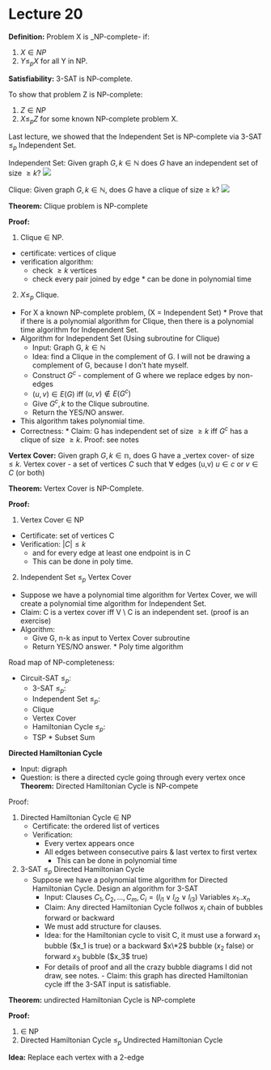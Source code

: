 # Lecture 20

**Definition:** Problem X is \_NP-complete- if:

1. $X \in NP$
2. $Y \leq_p X$ for all Y in NP.

**Satisfiability:** 3-SAT is NP-complete.

To show that problem Z is NP-complete:

1. $Z \in NP$
2. $X \leq_p Z$ for some known NP-complete problem X.

Last lecture, we showed that the Independent Set is NP-complete via 3-SAT $\leq_p$ Independent Set.

Independent Set: Given graph $G, k \in \mathbb{N}$ does $G$ have an independent set of size $\geq k$? ![](/images/lectures/CS341/20-1.png)

Clique: Given graph $G, k \in \mathbb{N}$, does $G$ have a clique of size $\geq$ k? ![](/images/lectures/CS341/20-2.png)

**Theorem:** Clique problem is NP-complete

**Proof:**

1. Clique $\in$ NP.

- certificate: vertices of clique
- verification algorithm:
  - check $\geq k$ vertices
  - check every pair joined by edge \* can be done in polynomial time

2. $X \leq_p$ Clique.

- For X a known NP-complete problem, (X = Independent Set) \* Prove that if there is a polynomial algorithm for Clique, then there is a polynomial time algorithm for Independent Set.
- Algorithm for Independent Set (Using subroutine for Clique)
  - Input: Graph G, $k \in \mathbb{N}$
  - Idea: find a Clique in the complement of G. I will not be drawing a complement of G, because I don't hate myself.
  - Construct $G^c$ - complement of G where we replace edges by non-edges
  - $(u, v) \in E(G)$ iff $(u, v) \notin E(G^c)$
  - Give $G^c, k$ to the Clique subroutine.
  - Return the YES/NO answer.
- This algorithm takes polynomial time.
- Correctness: \* Claim: G has independent set of size $\geq k$ iff $G^c$ has a clique of size $\geq k$. Proof: see notes

**Vertex Cover:** Given graph $G, k \in \mathbb{n}$, does G have a \_vertex cover- of size $\leq k$. Vertex cover - a set of vertices $C$ such that $\forall$ edges (u,v) $u \in c$ or $v\in C$ (or both)

**Theorem:** Vertex Cover is NP-Complete.

**Proof:**

1. Vertex Cover $\in$ NP

- Certificate: set of vertices C
- Verification: $|C| \leq k$
  - and for every edge at least one endpoint is in C
  - This can be done in poly time.

2. Independent Set $\leq_p$ Vertex Cover

- Suppose we have a polynomial time algorithm for Vertex Cover, we will create a polynomial time algorithm for Independent Set.
- Claim: C is a vertex cover iff V \ C is an independent set. (proof is an exercise)
- Algorithm:
  - Give G, n-k as input to Vertex Cover subroutine
  - Return YES/NO answer. \* Poly time algorithm

Road map of NP-completeness:

- Circuit-SAT $\leq_p$:
  - 3-SAT $\leq_p$:
  - Independent Set $\leq_p$:
  - Clique
  - Vertex Cover
  - Hamiltonian Cycle $\leq_p$:
  - TSP \* Subset Sum

**Directed Hamiltonian Cycle**

- Input: digraph
- Question: is there a directed cycle going through every vertex once
  **Theorem:** Directed Hamiltonian Cycle is NP-compete

Proof:

1. Directed Hamiltonian Cycle $\in$ NP
   - Certificate: the ordered list of vertices
   - Verification:
     - Every vertex appears once
     - All edges between consecutive pairs & last vertex to first vertex
       - This can be done in polynomial time
2. 3-SAT $\leq_p$ Directed Hamiltonian Cycle
   - Suppose we have a polynomial time algorithm for Directed Hamiltonian Cycle. Design an algorithm for 3-SAT
     - Input: Clauses $C_1, C_2, ..., C_m, C_i = (l_{i1} \lor l_{i2} \lor l_{i3})$ Variables $x_1 .. x_n$
     - Claim: Any directed Hamiltonian Cycle follwos $x_i$ chain of bubbles forward or backward
     - We must add structure for clauses.
     - Idea: for the Hamiltonian cycle to visit C, it must use a forward $x_1$ bubble ($x_1 is true) or a backward $x\*2$ bubble ($x_2$ false) or forward $x_3$ bubble ($x_3\$ true)
     - For details of proof and all the crazy bubble diagrams I did not draw, see notes.
       \- Claim: this graph has directed Hamiltonian cycle iff the 3-SAT input is satisfiable.

**Theorem:** undirected Hamiltonian Cycle is NP-complete

**Proof:**

1. $\in$ NP
2. Directed Hamiltonian Cycle $\leq_p$ Undirected Hamiltonian Cycle

**Idea:** Replace each vertex with a 2-edge
